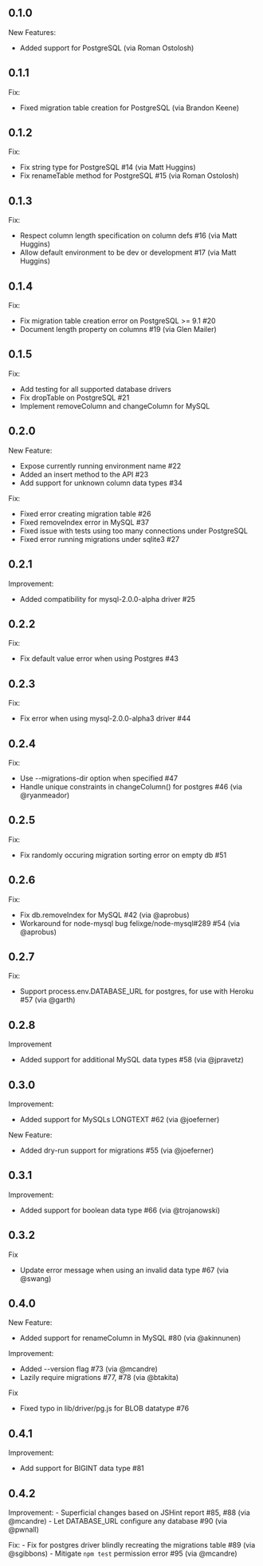 ## 0.1.0

New Features:

  - Added support for PostgreSQL (via Roman Ostolosh)

## 0.1.1

Fix:

  - Fixed migration table creation for PostgreSQL (via Brandon Keene)

## 0.1.2

Fix:

  - Fix string type for PostgreSQL #14 (via Matt Huggins)
  - Fix renameTable method for PostgreSQL #15 (via Roman Ostolosh)

## 0.1.3

Fix:
  - Respect column length specification on column defs #16 (via Matt Huggins)
  - Allow default environment to be dev or development #17 (via Matt Huggins)

## 0.1.4

Fix:
  - Fix migration table creation error on PostgreSQL >= 9.1 #20
  - Document length property on columns #19 (via Glen Mailer)

## 0.1.5

Fix:
  - Add testing for all supported database drivers
  - Fix dropTable on PostgreSQL #21
  - Implement removeColumn and changeColumn for MySQL

## 0.2.0

New Feature:
  - Expose currently running environment name #22
  - Added an insert method to the API #23
  - Add support for unknown column data types #34

Fix:
  - Fixed error creating migration table #26
  - Fixed removeIndex error in MySQL #37
  - Fixed issue with tests using too many connections under PostgreSQL
  - Fixed error running migrations under sqlite3 #27

## 0.2.1

Improvement:
  - Added compatibility for mysql-2.0.0-alpha driver #25

## 0.2.2

Fix:
  - Fix default value error when using Postgres #43

## 0.2.3

Fix:
  - Fix error when using mysql-2.0.0-alpha3 driver #44

## 0.2.4

Fix:
  - Use --migrations-dir option when specified #47
  - Handle unique constraints in changeColumn() for postgres #46 (via @ryanmeador)

## 0.2.5

Fix:
  - Fix randomly occuring migration sorting error on empty db #51

## 0.2.6

Fix:
  - Fix db.removeIndex for MySQL #42 (via @aprobus)
  - Workaround for node-mysql bug felixge/node-mysql#289 #54 (via
    @aprobus)

## 0.2.7

Fix:
  - Support process.env.DATABASE_URL for postgres, for use with Heroku #57 (via @garth)

## 0.2.8

Improvement
  - Added support for additional MySQL data types #58 (via @jpravetz)

## 0.3.0

Improvement:
  - Added support for MySQLs LONGTEXT #62 (via @joeferner)

New Feature:
  - Added dry-run support for migrations #55 (via @joeferner)

## 0.3.1

Improvement:
  - Added support for boolean data type #66 (via @trojanowski)

## 0.3.2

Fix
  - Update error message when using an invalid data type #67 (via @swang)

## 0.4.0

New Feature:
  - Added support for renameColumn in MySQL #80 (via @akinnunen)

Improvement:
  - Added --version flag #73 (via @mcandre)
  - Lazily require migrations #77, #78 (via @btakita)

Fix
  - Fixed typo in lib/driver/pg.js for BLOB datatype #76

## 0.4.1

Improvement:
  - Add support for BIGINT data type #81

## 0.4.2

Improvement:
	- Superficial changes based on JSHint report #85, #88 (via @mcandre)
	- Let DATABASE_URL configure any database #90 (via @pwnall)

Fix:
	- Fix for postgres driver blindly recreating the migrations table #89 (via @sgibbons)
	- Mitigate `npm test` permission error #95 (via @mcandre)
